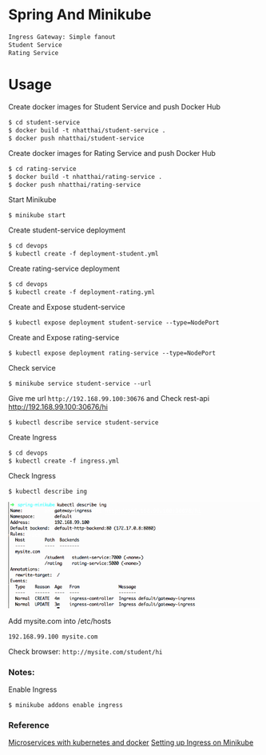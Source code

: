 # Spring And Minikube
    Ingress Gateway: Simple fanout
    Student Service
    Rating Service


# Usage

Create docker images for Student Service and push Docker Hub
```
$ cd student-service
$ docker build -t nhatthai/student-service .
$ docker push nhatthai/student-service
```

Create docker images for Rating Service and push Docker Hub
```
$ cd rating-service
$ docker build -t nhatthai/rating-service .
$ docker push nhatthai/rating-service
```

Start Minikube
```
$ minikube start
```


Create student-service deployment
```
$ cd devops
$ kubectl create -f deployment-student.yml
```


Create rating-service deployment
```
$ cd devops
$ kubectl create -f deployment-rating.yml
```


Create and Expose student-service
```
$ kubectl expose deployment student-service --type=NodePort
```


Create and Expose rating-service
```
$ kubectl expose deployment rating-service --type=NodePort
```


Check service
```
$ minikube service student-service --url
```
Give me url `http://192.168.99.100:30676` and Check rest-api http://192.168.99.100:30676/hi

```
$ kubectl describe service student-service
```


Create Ingress
```
$ cd devops
$ kubectl create -f ingress.yml
```


Check Ingress
```
$ kubectl describe ing
```
![Ingress](https://github.com/nhatthai/spring-minikube/blob/master/images/status-ingress.png "Ingress")

Add mysite.com into /etc/hosts
```
192.168.99.100 mysite.com
```
Check browser: `http://mysite.com/student/hi`


### Notes:
Enable Ingress
```
$ minikube addons enable ingress
```

### Reference
[Microservices with kubernetes and docker](https://piotrminkowski.wordpress.com/2017/03/31/microservices-with-kubernetes-and-docker/)
[Setting up Ingress on Minikube](https://medium.com/@Oskarr3/setting-up-ingress-on-minikube-6ae825e98f82)